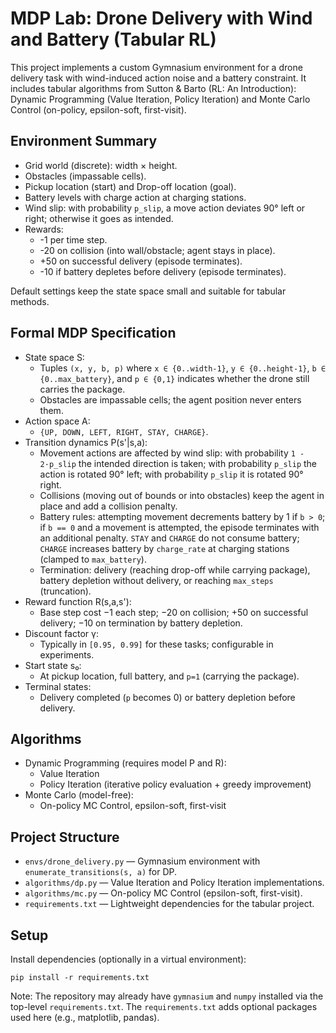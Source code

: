 # MDP Lab: Drone Delivery with Wind and Battery (Tabular RL)

This project implements a custom Gymnasium environment for a drone delivery task with wind-induced action noise and a battery constraint. It includes tabular algorithms from Sutton & Barto (RL: An Introduction): Dynamic Programming (Value Iteration, Policy Iteration) and Monte Carlo Control (on-policy, epsilon-soft, first-visit).

## Environment Summary
- Grid world (discrete): width × height.
- Obstacles (impassable cells).
- Pickup location (start) and Drop-off location (goal).
- Battery levels with charge action at charging stations.
- Wind slip: with probability `p_slip`, a move action deviates 90° left or right; otherwise it goes as intended.
- Rewards:
  - -1 per time step.
  - -20 on collision (into wall/obstacle; agent stays in place).
  - +50 on successful delivery (episode terminates).
  - -10 if battery depletes before delivery (episode terminates).

Default settings keep the state space small and suitable for tabular methods.

## Formal MDP Specification
- State space S:
  - Tuples `(x, y, b, p)` where `x ∈ {0..width-1}`, `y ∈ {0..height-1}`, `b ∈ {0..max_battery}`, and `p ∈ {0,1}` indicates whether the drone still carries the package.
  - Obstacles are impassable cells; the agent position never enters them.
- Action space A:
  - `{UP, DOWN, LEFT, RIGHT, STAY, CHARGE}`.
- Transition dynamics P(s'|s,a):
  - Movement actions are affected by wind slip: with probability `1 - 2·p_slip` the intended direction is taken; with probability `p_slip` the action is rotated 90° left; with probability `p_slip` it is rotated 90° right.
  - Collisions (moving out of bounds or into obstacles) keep the agent in place and add a collision penalty.
  - Battery rules: attempting movement decrements battery by 1 if `b > 0`; if `b == 0` and a movement is attempted, the episode terminates with an additional penalty. `STAY` and `CHARGE` do not consume battery; `CHARGE` increases battery by `charge_rate` at charging stations (clamped to `max_battery`).
  - Termination: delivery (reaching drop-off while carrying package), battery depletion without delivery, or reaching `max_steps` (truncation).
- Reward function R(s,a,s'):
  - Base step cost −1 each step; −20 on collision; +50 on successful delivery; −10 on termination by battery depletion.
- Discount factor γ:
  - Typically in `[0.95, 0.99]` for these tasks; configurable in experiments.
- Start state s₀:
  - At pickup location, full battery, and `p=1` (carrying the package).
- Terminal states:
  - Delivery completed (`p` becomes 0) or battery depletion before delivery.

## Algorithms
- Dynamic Programming (requires model P and R):
  - Value Iteration
  - Policy Iteration (iterative policy evaluation + greedy improvement)
- Monte Carlo (model-free):
  - On-policy MC Control, epsilon-soft, first-visit

## Project Structure
- `envs/drone_delivery.py` — Gymnasium environment with `enumerate_transitions(s, a)` for DP.
- `algorithms/dp.py` — Value Iteration and Policy Iteration implementations.
- `algorithms/mc.py` — On-policy MC Control (epsilon-soft, first-visit).
- `requirements.txt` — Lightweight dependencies for the tabular project.

## Setup
Install dependencies (optionally in a virtual environment):

```
pip install -r requirements.txt
```

Note: The repository may already have `gymnasium` and `numpy` installed via the top-level `requirements.txt`. The `requirements.txt` adds optional packages used here (e.g., matplotlib, pandas).

